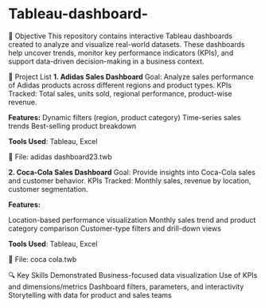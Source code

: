 # Tableau-dashboard-
🧠 Objective
This repository contains interactive Tableau dashboards created to analyze and visualize real-world datasets. These dashboards help uncover trends, monitor key performance indicators (KPIs), and support data-driven decision-making in a business context.

📂 Project List
**1. Adidas Sales Dashboard**
Goal: Analyze sales performance of Adidas products across different regions and product types.
KPIs Tracked: Total sales, units sold, regional performance, product-wise revenue.

**Features:**
Dynamic filters (region, product category)
Time-series sales trends
Best-selling product breakdown

**Tools Used**: Tableau, Excel

📎 File: adidas dashboard23.twb

**2. Coca-Cola Sales Dashboard**
Goal: Provide insights into Coca-Cola sales and customer behavior.
KPIs Tracked: Monthly sales, revenue by location, customer segmentation.

**Features:**

Location-based performance visualization
Monthly sales trend and product category comparison
Customer-type filters and drill-down views

**Tools Used**: Tableau, Excel

📎 File: coca cola.twb


🔍 Key Skills Demonstrated
Business-focused data visualization
Use of KPIs and dimensions/metrics
Dashboard filters, parameters, and interactivity
Storytelling with data for product and sales teams
